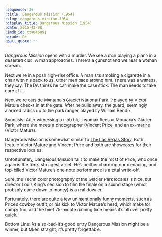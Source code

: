 ```yaml
---
:sequence: 36
:title: Dangerous Mission (1954)
:slug: dangerous-mission-1954
:display_title: Dangerous Mission (1954)
:date: 2015-03-08
:imdb_id: tt0046891
:grade: D+
:pull_quote: ""
---
```

_Dangerous Mission_ opens with a murder. We see a man playing a piano in a deserted club. A man approaches. There's a gunshot and we hear a woman scream. 

Next we're in a posh high-rise office. A man sits smoking a cigarette in a chair with his back to us. Other men pace around him. There was a witness, they say. The DA thinks he can make the case stick. The man needs to take care of it. 

Next we're outside Montana's Glacier National Park. ? played by Victor Mature checks in at the gate. After he pulls away, the guard, seemingly alarmed radios up to the park ranger, played by William Bendix.



Synopsis: After witnessing a mob hit, a woman flees to Montana’s Glacier Park, where she meets a photographer (Vincent Price) and an ex-marine (Victor Mature).

Dangerous Mission is somewhat similar to <a href= "/browse/reviews/the-las-vegas-story-1952/">The Las Vegas Story</a>.  Both feature Victor Mature and Vincent Price and both are showcases for their respective locales.

Unfortunately, Dangerous Mission fails to make the most of Price, who once again is the film’s strongest asset. He’s neither charming nor menacing, and top-billed Victor Mature’s one-note performance is a total write-off.

Sure, the Technicolor photography of the Glacier Park locales is nice, but director Louis King’s decision to film the finale on a sound stage (which probably came down to money) is a real downer.

Fortunately, there are quite a few unintentionally funny moments, such as Price’s cowboy outfit, or his kick to Victor Mature’s head, which make for campy fun, and the brief 75-minute running time means it’s all over pretty quick.

Bottom Line: As a so-bad-it’s-good entry Dangerous Mission might be a winner, but taken straight, it’s pretty forgettable.
